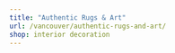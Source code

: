 ```yaml
---
title: "Authentic Rugs & Art"
url: /vancouver/authentic-rugs-and-art/
shop: interior decoration
---
```

